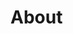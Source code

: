 <!--
SPDX-FileCopyrightText: 2022-present Intel Corporation
SPDX-License-Identifier: Apache-2.0
-->

# About
